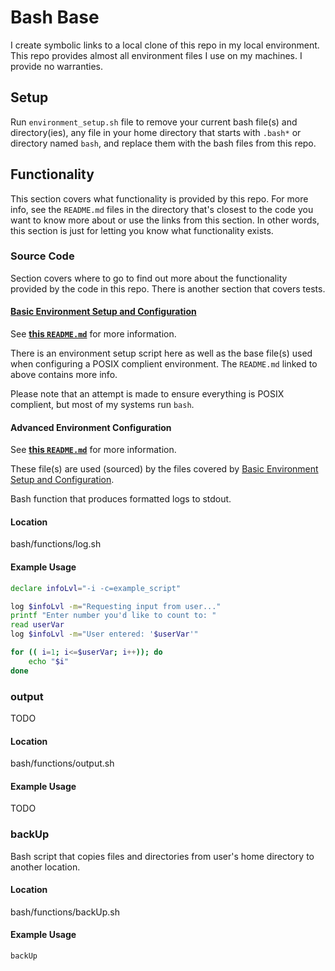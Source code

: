 # Bash Base

I create symbolic links to a local clone of this repo in my local environment. This repo provides almost all environment files I use on my machines. I provide no warranties.

## Setup

Run `environment_setup.sh` file to remove your current bash file(s) and directory(ies), any file in your home directory that starts with `.bash*` or directory named `bash`, and replace them with the bash files from this repo.

## Functionality

This section covers what functionality is provided by this repo. For more info, see the  `README.md` files in the directory that's closest to the code you want to know more about or use the links from this section. In other words, this section is just for letting you know what functionality exists.

### Source Code

Section covers where to go to find out more about the functionality provided by the code in this repo. There is another section that covers tests.

#### [Basic Environment Setup and Configuration](src/README.md)

See **[this `README.md`](src/README.md)** for more information.

There is an environment setup script here as well as the base file(s) used when configuring a POSIX complient environment. The `README.md` linked to above contains more info.

Please note that an attempt is made to ensure everything is POSIX complient, but most of my systems run `bash`.

#### Advanced Environment Configuration

See **[this `README.md`](src/bash/README.md)** for more information.

These file(s) are used (sourced) by the files covered by [Basic Environment Setup and Configuration](#basic-environment-setup-and-configuration).


Bash function that produces formatted logs to stdout.

#### Location

bash/functions/log.sh

#### Example Usage

```sh
declare infoLvl="-i -c=example_script"

log $infoLvl -m="Requesting input from user..."
printf "Enter number you'd like to count to: "
read userVar
log $infoLvl -m="User entered: '$userVar'"

for (( i=1; i<=$userVar; i++)); do
	echo "$i"
done
```

### output

TODO

#### Location

bash/functions/output.sh

#### Example Usage

TODO

### backUp

Bash script that copies files and directories from user's home directory to another location.

#### Location

bash/functions/backUp.sh

#### Example Usage

```sh
backUp
```

